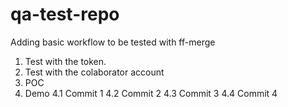# qa-test-repo

Adding basic workflow to be tested with ff-merge

1. Test with the token.
2. Test with the colaborator account
3. POC
4. Demo
    4.1 Commit 1
    4.2 Commit 2
    4.3 Commit 3
    4.4 Commit 4
